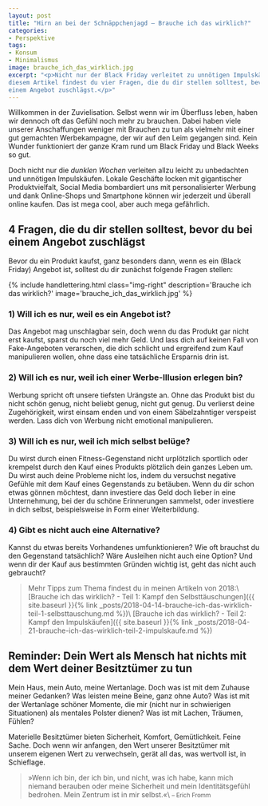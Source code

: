 ```yaml
---
layout: post
title: "Hirn an bei der Schnäppchenjagd – Brauche ich das wirklich?"
categories:
- Perspektive
tags:
- Konsum
- Minimalismus
image: brauche_ich_das_wirklich.jpg
excerpt: "<p>Nicht nur der Black Friday verleitet zu unnötigen Impulskäufen. In
diesem Artikel findest du vier Fragen, die du dir stellen solltest, bevor du bei
einem Angebot zuschlägst.</p>"
---
```


Willkommen in der Zuvielisation. Selbst wenn wir im Überfluss leben, haben wir
dennoch oft das Gefühl noch mehr zu brauchen.
Dabei haben viele unserer Anschaffungen weniger mit Brauchen zu tun als vielmehr
mit einer gut gemachten Werbekampagne, der wir auf den Leim gegangen sind. Kein
Wunder funktioniert der ganze Kram rund um Black Friday und Black Weeks so gut.

Doch nicht nur die *dunklen Wochen* verleiten allzu leicht zu unbedachten und
unnötigen Impulskäufen. Lokale Geschäfte locken mit gigantischer
Produktvielfalt, Social Media bombardiert uns mit personalisierter Werbung und
dank Online-Shops und Smartphone können wir jederzeit und überall online kaufen.
Das ist mega cool, aber auch mega gefährlich.

## 4 Fragen, die du dir stellen solltest, bevor du bei einem Angebot zuschlägst

Bevor du ein Produkt kaufst, ganz besonders dann, wenn es ein (Black Friday)
Angebot ist, solltest du dir zunächst folgende Fragen stellen:

{% include handlettering.html
  class="img-right"
  description='Brauche ich das wirklich?'
  image='brauche_ich_das_wirklich.jpg'
%}

### 1) Will ich es nur, weil es ein Angebot ist?

Das Angebot mag unschlagbar sein, doch wenn du das Produkt gar nicht erst
kaufst, sparst du noch viel mehr Geld. Und lass dich auf keinen Fall von
Fake-Angeboten verarschen, die dich schlicht und ergreifend zum Kauf
manipulieren wollen, ohne dass eine tatsächliche Ersparnis drin ist.

### 2) Will ich es nur, weil ich einer Werbe-Illusion erlegen bin?

Werbung spricht oft unsere tiefsten Urängste an. Ohne das Produkt bist du nicht
schön genug, nicht beliebt genug, nicht gut genug. Du verlierst deine
Zugehörigkeit, wirst einsam enden und von einem Säbelzahntiger verspeist werden.
Lass dich von Werbung nicht emotional manipulieren.

### 3) Will ich es nur, weil ich mich selbst belüge?

Du wirst durch einen Fitness-Gegenstand nicht urplötzlich sportlich oder
krempelst durch den Kauf eines Produkts plötzlich dein ganzes Leben um. Du wirst
auch deine Probleme nicht los, indem du versuchst negative Gefühle mit dem Kauf
eines Gegenstands zu betäuben. Wenn du dir schon etwas gönnen möchtest, dann
investiere das Geld doch lieber in eine Unternehmung, bei der du schöne
Erinnerungen sammelst, oder investiere in dich selbst, beispielsweise in Form
einer Weiterbildung.

### 4) Gibt es nicht auch eine Alternative?

Kannst du etwas bereits Vorhandenes umfunktionieren? Wie oft brauchst du den
Gegenstand tatsächlich? Wäre Ausleihen nicht auch eine Option? Und wenn dir der
Kauf aus bestimmten Gründen wichtig ist, geht das nicht auch gebraucht?

>Mehr Tipps zum Thema findest du in meinen Artikeln von 2018:\\
>[Brauche ich das wirklich? - Teil 1: Kampf den Selbsttäuschungen]({{ site.baseurl }}{% link _posts/2018-04-14-brauche-ich-das-wirklich-teil-1-selbsttauschung.md %})\\
>[Brauche ich das wirklich? - Teil 2: Kampf den Impulskäufen]({{ site.baseurl }}{% link _posts/2018-04-21-brauche-ich-das-wirklich-teil-2-impulskaufe.md %})

## Reminder: Dein Wert als Mensch hat nichts mit dem Wert deiner Besitztümer zu tun

Mein Haus, mein Auto, meine Wertanlage. Doch was ist mit dem Zuhause meiner
Gedanken? Was leisten meine Beine, ganz ohne Auto? Was ist mit der Wertanlage
schöner Momente, die mir (nicht nur in schwierigen Situationen) als mentales
Polster dienen? Was ist mit Lachen, Träumen, Fühlen?

Materielle Besitztümer bieten Sicherheit, Komfort, Gemütlichkeit. Feine Sache.
Doch wenn wir anfangen, den Wert unserer Besitztümer mit unserem eigenen Wert zu
verwechseln, gerät all das, was wertvoll ist, in Schieflage.

>»Wenn ich bin, der ich bin, und nicht, was ich habe, kann mich niemand berauben
oder meine Sicherheit und mein Identitätsgefühl bedrohen. Mein Zentrum ist in
mir selbst.«\\
<small>– Erich Fromm</small>
